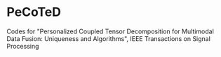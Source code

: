 # PeCoTeD
Codes for "Personalized Coupled Tensor Decomposition for Multimodal Data Fusion: Uniqueness and Algorithms", IEEE Transactions on Signal Processing
